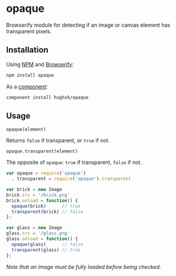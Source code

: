 # opaque #

Browserify module for detecting if an image or canvas element has transparent
pixels.

## Installation ##

Using [NPM](http://npmjs.org) and [Browserify](http://github.com/substack/node-browserify):

``` bash
npm install opaque
```

As a [component](http://github.com/component/component):

``` bash
component install hughsk/opaque
```

## Usage ##

`opaque(element)`

Returns `false` if transparent, or `true` if not.

`opaque.transparent(element)`

The opposite of `opaque`: `true` if transparent, `false` if not.

``` javascript
var opaque = require('opaque')
  , transparent = require('opaque').transparent

var brick = new Image
brick.src = '/brick.png'
brick.onload = function() {
  opaque(brick)      // true
  transparent(brick) // false
};

var glass = new Image
glass.src = '/glass.png'
glass.onload = function() {
  opaque(glass)      // false
  transparent(glass) // true
};
```

*Note that an image must be fully loaded before being checked.*
